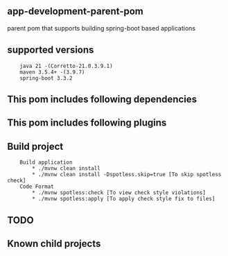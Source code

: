 ## app-development-parent-pom

parent pom that supports building spring-boot based applications

## supported versions

        java 21 -(Corretto-21.0.3.9.1)
        maven 3.5.4+ -(3.9.7)
        spring-boot 3.3.2

## This pom includes following dependencies

## This pom includes following plugins

## Build project

        Build application 
            * ./mvnw clean install
            * ./mvnw clean install -Dspotless.skip=true [To skip spotless check]
        Code Format
            * ./mvnw spotless:check [To view check style violations]
            * ./mvnw spotless:apply [To apply check style fix to files]

## TODO

## Known child projects

